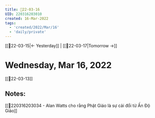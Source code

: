 ```yaml
---
title: 📝22-03-16
UID: 220316203010
created: 16-Mar-2022
tags:
  - 'created/2022/Mar/16'
  - 'daily/private'
---
```

[[📝22-03-15|<- Yesterday]] | [[📝22-03-17|Tomorrow ->]]
# Wednesday, Mar 16, 2022
[[📝22-03-13]]
## Notes:

[[💬220316203034 - Alan Watts cho rằng Phật Giáo là sự cải đổi từ Ấn Độ Giáo]]